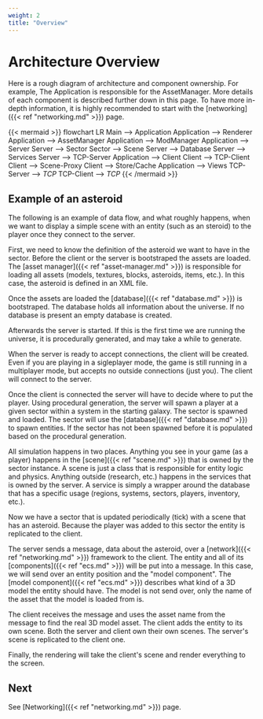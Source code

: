 ```yaml
---
weight: 2
title: "Overview"
---
```


# Architecture Overview

Here is a rough diagram of architecture and component ownership. For example, The Application is responsible for the AssetManager. More details of each component is described further down in this page. To have more in-depth information, it is highly recommended to start with the [networking]({{< ref "networking.md" >}}) page.

{{< mermaid >}}
flowchart LR
    Main --> Application
    Application --> Renderer
    Application --> AssetManager
    Application --> ModManager
    Application --> Server
    Server --> Sector
    Sector --> Scene
    Server --> Database
    Server --> Services
    Server --> TCP-Server
    Application --> Client
    Client --> TCP-Client
    Client --> Scene-Proxy
    Client --> Store/Cache
    Application --> Views
    TCP-Server --> *TCP*
    TCP-Client --> *TCP*
{{< /mermaid >}}

## Example of an asteroid

The following is an example of data flow, and what roughly happens, when we want to display a simple scene with an entity (such as an steroid) to the player once they connect to the server.

First, we need to know the definition of the asteroid we want to have in the sector. Before the client or the server is bootstraped the assets are loaded. The [asset manager]({{< ref "asset-manager.md" >}}) is responsible for loading all assets (models, textures, blocks, asteroids, items, etc.). In this case, the asteroid is defined in an XML file.

Once the assets are loaded the [database]({{< ref "database.md" >}}) is bootstraped. The database holds all information about the universe. If no database is present an empty database is created.

Afterwards the server is started. If this is the first time we are running the universe, it is procedurally generated, and may take a while to generate.

When the server is ready to accept connections, the client will be created. Even if you are playing in a sigleplayer mode, the game is still running in a multiplayer mode, but accepts no outside connections (just you). The client will connect to the server.

Once the client is connected the server will have to decide where to put the player. Using procedural generation, the server will spawn a player at a given sector within a system in the starting galaxy. The sector is spawned and loaded. The sector will use the [database]({{< ref "database.md" >}}) to spawn entities. If the sector has not been spawned before it is populated based on the procedural generation.

All simulation happens in two places. Anything you see in your game (as a player) happens in the [scene]({{< ref "scene.md" >}}) that is owned by the sector instance. A scene is just a class that is responsible for entity logic and physics. Anything outside (research, etc.) happens in the services that is owned by the server. A service is simply a wrapper around the database that has a specific usage (regions, systems, sectors, players, inventory, etc.).

Now we have a sector that is updated periodically (tick) with a scene that has an asteroid. Because the player was added to this sector the entity is replicated to the client.

The server sends a message, data about the asteroid, over a [network]({{< ref "networking.md" >}}) framework to the client. The entity and all of its [components]({{< ref "ecs.md" >}}) will be put into a message. In this case, we will send over an entity position and the "model component". The [model component]({{< ref "ecs.md" >}}) describes what kind of a 3D model the entity should have. The model is not send over, only the name of the asset that the model is loaded from is.

The client receives the message and uses the asset name from the message to find the real 3D model asset. The client adds the entity to its own scene. Both the server and client own their own scenes. The server's scene is replicated to the client one.

Finally, the rendering will take the client's scene and render everything to the screen.

## Next

See [Networking]({{< ref "networking.md" >}}) page.

